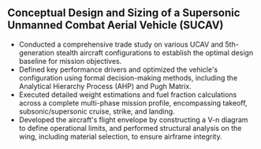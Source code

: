## Conceptual Design and Sizing of a Supersonic Unmanned Combat Aerial Vehicle (SUCAV)

- Conducted a comprehensive trade study on various UCAV and 5th-generation stealth aircraft configurations to establish the optimal design baseline for mission objectives.
- Defined key performance drivers and optimized the vehicle's configuration using formal decision-making methods, including the Analytical Hierarchy Process (AHP) and Pugh Matrix.
- Executed detailed weight estimations and fuel fraction calculations across a complete multi-phase mission profile, encompassing takeoff, subsonic/supersonic cruise, strike, and landing.
- Developed the aircraft's flight envelope by constructing a V-n diagram to define operational limits, and performed structural analysis on the wing, including material selection, to ensure airframe integrity.
